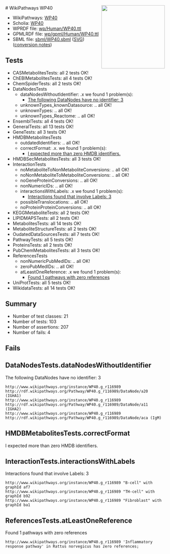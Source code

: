 <img style="float: right; width: 200px" src="../logo.png" />
# WikiPathways WP40

* WikiPathways: [WP40](https://identifiers.org/wikipathways:WP40)
* Scholia: [WP40](https://scholia.toolforge.org/wikipathways/WP40)
* WPRDF file: [wp/Human/WP40.ttl](../wp/Human/WP40.ttl)
* GPMLRDF file: [wp/gpml/Human/WP40.ttl](../wp/gpml/Human/WP40.ttl)
* SBML file: [sbml/WP40.sbml](../sbml/WP40.sbml) ([SVG](../sbml/WP40.svg)) ([conversion notes](../sbml/WP40.txt))

## Tests
* CASMetabolitesTests: all 2 tests OK!
* ChEBIMetabolitesTests: all 4 tests OK!
* ChemSpiderTests: all 2 tests OK!
* DataNodesTests
    * dataNodesWithoutIdentifier: .x we found 1 problem(s):
        * [The following DataNodes have no identifier: 3](#d2d32fa2)
    * unknownTypes_knownDatasource: .. all OK!
    * unknownTypes: .. all OK!
    * unknownTypes_Reactome: .. all OK!
* EnsemblTests: all 4 tests OK!
* GeneralTests: all 13 tests OK!
* GeneTests: all 3 tests OK!
* HMDBMetabolitesTests
    * outdatedIdentifiers: .. all OK!
    * correctFormat: .x. we found 1 problem(s):
        * [I expected more than zero HMDB identifiers.](#ad154c1e)
* HMDBSecMetabolitesTests: all 3 tests OK!
* InteractionTests
    * noMetaboliteToNonMetaboliteConversions: .. all OK!
    * noNonMetaboliteToMetaboliteConversions: .. all OK!
    * noGeneProteinConversions: .. all OK!
    * nonNumericIDs: .. all OK!
    * interactionsWithLabels: .x we found 1 problem(s):
        * [Interactions found that involve Labels: 3](#630d267a)
    * possibleTranslocations: .. all OK!
    * noProteinProteinConversions: .. all OK!
* KEGGMetaboliteTests: all 2 tests OK!
* LIPIDMAPSTests: all 2 tests OK!
* MetabolitesTests: all 14 tests OK!
* MetaboliteStructureTests: all 2 tests OK!
* OudatedDataSourcesTests: all 7 tests OK!
* PathwayTests: all 5 tests OK!
* ProteinsTests: all 2 tests OK!
* PubChemMetabolitesTests: all 3 tests OK!
* ReferencesTests
    * nonNumericPubMedIDs: .. all OK!
    * zeroPubMedIDs: .. all OK!
    * atLeastOneReference: .x we found 1 problem(s):
        * [Found 1 pathways with zero references](#35eb778e)
* UniProtTests: all 5 tests OK!
* WikidataTests: all 14 tests OK!


## Summary

* Number of test classes: 21
* Number of tests: 103
* Number of assertions: 207
* Number of fails: 4

## Fails

<a name="d2d32fa2" />

## DataNodesTests.dataNodesWithoutIdentifier

The following DataNodes have no identifier: 3
```
http://www.wikipathways.org/instance/WP40.g_r116989 http://rdf.wikipathways.org/Pathway/WP40.g_r116989/DataNode/a20 (IGHA1)
http://www.wikipathways.org/instance/WP40.g_r116989 http://rdf.wikipathways.org/Pathway/WP40.g_r116989/DataNode/a11 (IGHA2)
http://www.wikipathways.org/instance/WP40.g_r116989 http://rdf.wikipathways.org/Pathway/WP40.g_r116989/DataNode/aca (IgM)
```

<a name="ad154c1e" />

## HMDBMetabolitesTests.correctFormat

I expected more than zero HMDB identifiers.
<a name="630d267a" />

## InteractionTests.interactionsWithLabels

Interactions found that involve Labels: 3
```
http://www.wikipathways.org/instance/WP40.g_r116989 "B-cell" with graphId af7
http://www.wikipathways.org/instance/WP40.g_r116989 "TH-cell" with graphId b92
http://www.wikipathways.org/instance/WP40.g_r116989 "Fibroblast" with graphId ba1
```

<a name="35eb778e" />

## ReferencesTests.atLeastOneReference

Found 1 pathways with zero references
```
http://www.wikipathways.org/instance/WP40.g_r116989 'Inflammatory response pathway' in Rattus norvegicus has zero references; 
```

